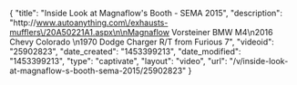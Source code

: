 {
    "title": "Inside Look at Magnaflow's Booth - SEMA 2015",
    "description": "http:\/\/www.autoanything.com\/exhausts-mufflers\/20A50221A1.aspx\n\nMagnaflow Vorsteiner BMW M4\n2016 Chevy Colorado \n1970 Dodge Charger R\/T  from Furious 7",
    "videoid": "25902823",
    "date_created": "1453399213",
    "date_modified": "1453399213",
    "type": "captivate",
    "layout": "video",
    "url": "\/v\/inside-look-at-magnaflow-s-booth-sema-2015\/25902823"
}